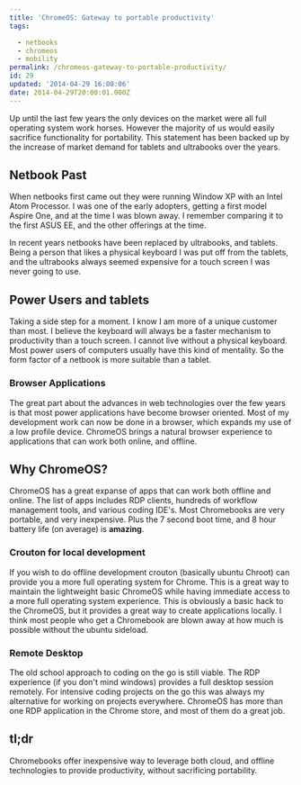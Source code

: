 ```yaml
---
title: 'ChromeOS: Gateway to portable productivity'
tags:

  - netbooks
  - chromeos
  - mobility
permalink: /chromeos-gateway-to-portable-productivity/
id: 29
updated: '2014-04-29 16:00:06'
date: 2014-04-29T20:00:01.000Z
---
```


Up until the last few years the only devices on the market were all full operating system work horses. However the majority of us would easily sacrifice functionality for portability. This statement has been backed up by the increase of market demand for tablets and ultrabooks over the years.
<!-- more -->
## Netbook Past

When netbooks first came out they were running Window XP with an Intel Atom Processor. I was one of the early adopters, getting a first model Aspire One, and at the time I was blown away. I remember comparing it to the first ASUS EE, and the other offerings at the time.

In recent years netbooks have been replaced by ultrabooks, and tablets. Being a person that likes a physical keyboard I was put off from the tablets, and the ultrabooks always seemed expensive for a touch screen I was never going to use.

## Power Users and tablets

Taking a side step for a moment. I know I am more of a unique customer than most. I believe the keyboard will always be a faster mechanism to productivity than a touch screen. I cannot live without a physical keyboard. Most power users of computers usually have this kind of mentality. So the form factor of a netbook is more suitable than a tablet.

### Browser Applications

The great part about the advances in web technologies over the few years is that most power applications have become browser oriented. Most of my development work can now be done in a browser, which expands my use of a low profile device. ChromeOS brings a natural browser experience to applications that can work both online, and offline.

## Why ChromeOS?

ChromeOS has a great expanse of apps that can work both offline and online. The list of apps includes RDP clients, hundreds of workflow management tools, and various coding IDE's. Most Chromebooks are very portable, and very inexpensive. Plus the 7 second boot time, and 8 hour battery life (on average) is **amazing**.

### Crouton for local development

If you wish to do offline development crouton (basically ubuntu Chroot) can provide you a more full operating system for Chrome. This is a great way to maintain the lightweight basic ChromeOS while having immediate access to a more full operating system experience. This is obviously a basic hack to the ChromeOS, but it provides a great way to create applications locally. I think most people who get a Chromebook are blown away at how much is possible without the ubuntu sideload.

### Remote Desktop

The old school approach to coding on the go is still viable. The RDP experience (if you don't mind windows) provides a full desktop session remotely. For intensive coding projects on the go this was always my alternative for working on projects everywhere. ChromeOS has more than one RDP application in the Chrome store, and most of them do a great job.

## tl;dr
Chromebooks offer inexpensive way to leverage both cloud, and offline technologies to provide productivity, without sacrificing portability.
